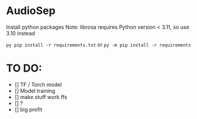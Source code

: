 # AudioSep
Install python packages
Note: librosa requires Python version < 3.11, so use 3.10 instead

```py pip install -r requirements.txt``` 
or
```py -m pip install -r requirements```

# TO DO:
- [] TF / Torch model
- [] Model training
- [] make stuff work ffs
- [] ?
- [] big profit
